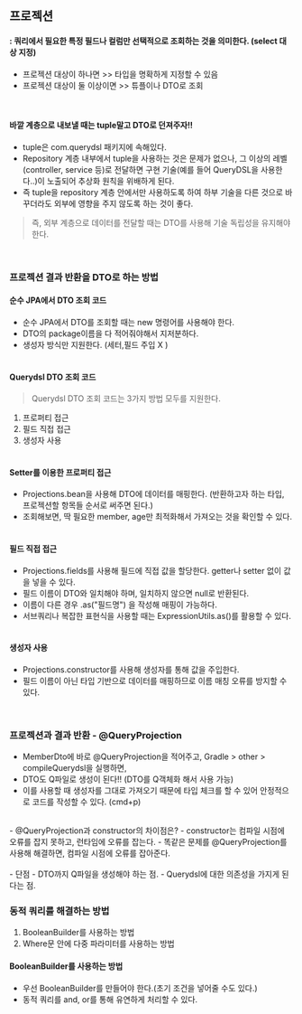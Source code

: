 ## 프로젝션 
#### : 쿼리에서 필요한 특정 필드나 컬럼만 선택적으로 조회하는 것을 의미한다. (select 대상 지정)

- 프로젝션 대상이 하나면 >> 타입을 명확하게 지정할 수 있음
- 프로젝션 대상이 둘 이상이면 >> 튜플이나 DTO로 조회 

<br/>

#### 바깥 계층으로 내보낼 때는 tuple말고 DTO로 던져주자!!
- tuple은 com.querydsl 패키지에 속해있다.
- Repository 계층 내부에서 tuple을 사용하는 것은 문제가 없으나, 그 이상의 레벨 (controller, service 등)로 전달하면 구현 기술(예를 들어 QueryDSL을 사용한다..)이 노출되어 추상화 원칙을 위배하게 된다.
- 즉 tuple을 repository 계층 안에서만 사용하도록 하여 하부 기술을 다른 것으로 바꾸더라도 외부에 영향을 주지 않도록 하는 것이 좋다.
>즉, 외부 계층으로 데이터를 전달할 때는 DTO를 사용해 기술 독립성을 유지해야 한다.

<br/>

### 프로젝션 결과 반환을 DTO로 하는 방법

#### 순수 JPA에서 DTO 조회 코드
- 순수 JPA에서 DTO를 조회할 때는 new 명령어를 사용해야 한다.
- DTO의 package이름을 다 적어줘야해서 지저분하다.
- 생성자 방식만 지원한다. (세터,필드 주입 X ) <br/>
  <br/>

#### Querydsl DTO 조회 코드
> Querydsl DTO 조회 코드는 3가지 방법 모두를 지원한다.
1. 프로퍼티 접근
2. 필드 직접 접근
3. 생성자 사용 
   <br> <br>

#### Setter를 이용한 프로퍼티 접근
- Projections.bean을 사용해 DTO에 데이터를 매핑한다. (반환하고자 하는 타입, 프로젝션할 항목들 순서로 써주면 된다.)
- 조회해보면, 딱 필요한 member, age만 최적화해서 가져오는 것을 확인할 수 있다.
  <br> <br>

#### 필드 직접 접근
- Projections.fields를 사용해 필드에 직접 값을 할당한다. getter나 setter 없이 값을 넣을 수 있다.
- 필드 이름이 DTO와 일치해야 하며, 일치하지 않으면 null로 반환된다. 
- 이름이 다른 경우 .as("필드명") 을 작성해 매핑이 가능하다.
- 서브쿼리나 복잡한 표현식을 사용할 때는 ExpressionUtils.as()를 활용할 수 있다.
<br><br>

#### 생성자 사용
- Projections.constructor를 사용해 생성자를 통해 값을 주입한다.
- 필드 이름이 아닌 타입 기반으로 데이터를 매핑하므로 이름 매칭 오류를 방지할 수 있다.

<br/>

### 프로젝션과 결과 반환 - @QueryProjection
- MemberDto에 바로 @QueryProjection을 적어주고, Gradle > other > compileQuerydsl을 실행하면,
- DTO도 Q파일로 생성이 된다!! (DTO를 Q객체화 해서 사용 가능)
- 이를 사용할 때 생성자를 그대로 가져오기 때문에 타입 체크를 할 수 있어 안정적으로 코드를 작성할 수 있다. (cmd+p) <br>
<br>
- @QueryProjection과 constructor의 차이점은?
  - constructor는 컴파일 시점에 오류를 잡지 못하고, 런타임에 오류를 잡는다.
  - 똑같은 문제를 @QueryProjection를 사용해 해결하면, 컴파일 시점에 오류를 잡아준다. <br>
<br>
- 단점
  - DTO까지 Q파일을 생성해야 하는 점.
  - Querydsl에 대한 의존성을 가지게 된다는 점.

<br/>

### 동적 쿼리를 해결하는 방법
1. BooleanBuilder를 사용하는 방법
2. Where문 안에 다중 파라미터를 사용하는 방법

#### BooleanBuilder를 사용하는 방법
- 우선 BooleanBuilder를 만들어야 한다.(초기 조건을 넣어줄 수도 있다.)
- 동적 쿼리를 and, or를 통해 유연하게 처리할 수 있다.